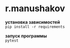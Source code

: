# r.manushakov

**установка зависимостей**\
`pip install -r requirements`

**запуск программы**\
`pytest`
